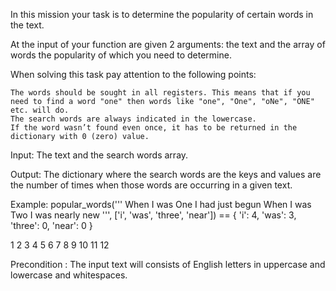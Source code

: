  In this mission your task is to determine the popularity of certain words in the text.

At the input of your function are given 2 arguments: the text and the array of words the popularity of which you need to determine.

When solving this task pay attention to the following points:

    The words should be sought in all registers. This means that if you need to find a word "one" then words like "one", "One", "oNe", "ONE" etc. will do.
    The search words are always indicated in the lowercase.
    If the word wasn’t found even once, it has to be returned in the dictionary with 0 (zero) value.

Input: The text and the search words array.

Output: The dictionary where the search words are the keys and values are the number of times when those words are occurring in a given text.

Example:
popular_words('''
When I was One
I had just begun
When I was Two
I was nearly new
''', ['i', 'was', 'three', 'near']) == {
    'i': 4,
    'was': 3,
    'three': 0,
    'near': 0
}

1
2
3
4
5
6
7
8
9
10
11
12

Precondition :
The input text will consists of English letters in uppercase and lowercase and whitespaces. 